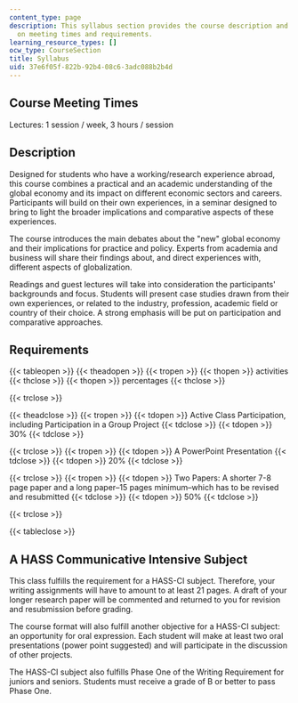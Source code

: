 ```yaml
---
content_type: page
description: This syllabus section provides the course description and information
  on meeting times and requirements.
learning_resource_types: []
ocw_type: CourseSection
title: Syllabus
uid: 37e6f05f-822b-92b4-08c6-3adc088b2b4d
---
```


Course Meeting Times
--------------------

Lectures: 1 session / week, 3 hours / session

Description
-----------

Designed for students who have a working/research experience abroad, this course combines a practical and an academic understanding of the global economy and its impact on different economic sectors and careers. Participants will build on their own experiences, in a seminar designed to bring to light the broader implications and comparative aspects of these experiences.

The course introduces the main debates about the "new" global economy and their implications for practice and policy. Experts from academia and business will share their findings about, and direct experiences with, different aspects of globalization.

Readings and guest lectures will take into consideration the participants' backgrounds and focus. Students will present case studies drawn from their own experiences, or related to the industry, profession, academic field or country of their choice. A strong emphasis will be put on participation and comparative approaches.

Requirements
------------

{{< tableopen >}}
{{< theadopen >}}
{{< tropen >}}
{{< thopen >}}
activities
{{< thclose >}}
{{< thopen >}}
percentages
{{< thclose >}}

{{< trclose >}}

{{< theadclose >}}
{{< tropen >}}
{{< tdopen >}}
Active Class Participation, including Participation in a Group Project
{{< tdclose >}}
{{< tdopen >}}
30%
{{< tdclose >}}

{{< trclose >}}
{{< tropen >}}
{{< tdopen >}}
A PowerPoint Presentation
{{< tdclose >}}
{{< tdopen >}}
20%
{{< tdclose >}}

{{< trclose >}}
{{< tropen >}}
{{< tdopen >}}
Two Papers: A shorter 7-8 page paper and a long paper–15 pages minimum–which has to be revised and resubmitted
{{< tdclose >}}
{{< tdopen >}}
50%
{{< tdclose >}}

{{< trclose >}}

{{< tableclose >}}

A HASS Communicative Intensive Subject
--------------------------------------

This class fulfills the requirement for a HASS-CI subject. Therefore, your writing assignments will have to amount to at least 21 pages. A draft of your longer research paper will be commented and returned to you for revision and resubmission before grading.

The course format will also fulfill another objective for a HASS-CI subject: an opportunity for oral expression. Each student will make at least two oral presentations (power point suggested) and will participate in the discussion of other projects.

The HASS-CI subject also fulfills Phase One of the Writing Requirement for juniors and seniors. Students must receive a grade of B or better to pass Phase One.